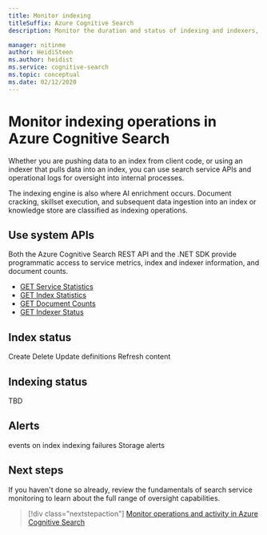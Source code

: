```yaml
---
title: Monitor indexing
titleSuffix: Azure Cognitive Search
description: Monitor the duration and status of indexing and indexers, and set up alerts for notification or corrective action should problems arise.

manager: nitinme
author: HeidiSteen
ms.author: heidist
ms.service: cognitive-search
ms.topic: conceptual
ms.date: 02/12/2020
---
```


# Monitor indexing operations in Azure Cognitive Search

Whether you are pushing data to an index from client code, or using an indexer that pulls data into an index, you can use search service APIs and operational logs for oversight into internal processes.

The indexing engine is also where AI enrichment occurs. Document cracking, skillset execution, and subsequent data ingestion into an index or knowledge store are classified as indexing operations.

## Use system APIs

Both the Azure Cognitive Search REST API and the .NET SDK provide programmatic access to service metrics, index and indexer information, and document counts.

+ [GET Service Statistics](/rest/api/searchservice/get-service-statistics)
+ [GET Index Statistics](/rest/api/searchservice/get-index-statistics)
+ [GET Document Counts](/rest/api/searchservice/count-documents)
+ [GET Indexer Status](/rest/api/searchservice/get-indexer-status)

## Index status

Create
Delete
Update definitions
Refresh content

## Indexing status

TBD

## Alerts

events on index
indexing failures
Storage alerts

## Next steps

If you haven't done so already, review the fundamentals of search service monitoring to learn about the full range of oversight capabilities.

> [!div class="nextstepaction"]
> [Monitor operations and activity in Azure Cognitive Search](search-monitor-usage.md)
